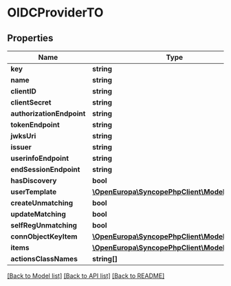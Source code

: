 # OIDCProviderTO

## Properties
Name | Type | Description | Notes
------------ | ------------- | ------------- | -------------
**key** | **string** |  | [optional] 
**name** | **string** |  | [optional] 
**clientID** | **string** |  | [optional] 
**clientSecret** | **string** |  | [optional] 
**authorizationEndpoint** | **string** |  | [optional] 
**tokenEndpoint** | **string** |  | [optional] 
**jwksUri** | **string** |  | [optional] 
**issuer** | **string** |  | [optional] 
**userinfoEndpoint** | **string** |  | [optional] 
**endSessionEndpoint** | **string** |  | [optional] 
**hasDiscovery** | **bool** |  | [optional] 
**userTemplate** | [**\OpenEuropa\SyncopePhpClient\Model\UserTO**](UserTO.md) |  | [optional] 
**createUnmatching** | **bool** |  | [optional] 
**updateMatching** | **bool** |  | [optional] 
**selfRegUnmatching** | **bool** |  | [optional] 
**connObjectKeyItem** | [**\OpenEuropa\SyncopePhpClient\Model\ItemTO**](ItemTO.md) |  | [optional] 
**items** | [**\OpenEuropa\SyncopePhpClient\Model\ItemTO[]**](ItemTO.md) |  | [optional] 
**actionsClassNames** | **string[]** |  | [optional] 

[[Back to Model list]](../README.md#documentation-for-models) [[Back to API list]](../README.md#documentation-for-api-endpoints) [[Back to README]](../README.md)


